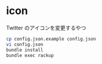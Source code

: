 # icon
Twitter のアイコンを変更するやつ

```sh
cp config.json.example config.json
vi config.json
bundle install
bundle exec rackup
```
